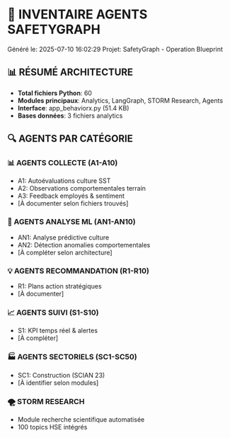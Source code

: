 ﻿# 🤖 INVENTAIRE AGENTS SAFETYGRAPH
Généré le: 2025-07-10 16:02:29
Projet: SafetyGraph - Operation Blueprint

## 📊 RÉSUMÉ ARCHITECTURE
- **Total fichiers Python**: 60
- **Modules principaux**: Analytics, LangGraph, STORM Research, Agents
- **Interface**: app_behaviorx.py (51.4 KB)
- **Bases données**: 3 fichiers analytics

## 🔍 AGENTS PAR CATÉGORIE

### 📊 AGENTS COLLECTE (A1-A10)
- A1: Autoévaluations culture SST
- A2: Observations comportementales terrain  
- A3: Feedback employés & sentiment
- [À documenter selon fichiers trouvés]

### 🧠 AGENTS ANALYSE ML (AN1-AN10)
- AN1: Analyse prédictive culture
- AN2: Détection anomalies comportementales
- [À compléter selon architecture]

### 💡 AGENTS RECOMMANDATION (R1-R10)
- R1: Plans action stratégiques
- [À documenter]

### 📈 AGENTS SUIVI (S1-S10)
- S1: KPI temps réel & alertes
- [À compléter]

### 🏭 AGENTS SECTORIELS (SC1-SC50)
- SC1: Construction (SCIAN 23)
- [À identifier selon modules]

### 🌪️ STORM RESEARCH
- Module recherche scientifique automatisée
- 100 topics HSE intégrés
